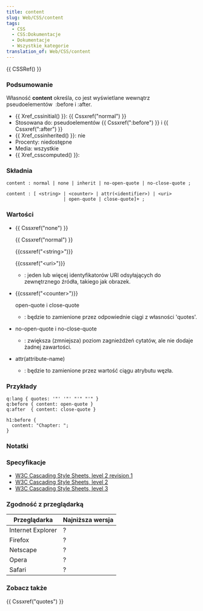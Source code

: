 ```yaml
---
title: content
slug: Web/CSS/content
tags:
  - CSS
  - CSS:Dokumentacje
  - Dokumentacje
  - Wszystkie_kategorie
translation_of: Web/CSS/content
---
```

{{ CSSRef() }}

### Podsumowanie

Własność **content** określa, co jest wyświetlane wewnątrz pseudoelementów  :before i :after.

- {{ Xref_cssinitial() }}: {{ Cssxref("normal") }}
- Stosowana do: pseudoelementów {{ Cssxref(":before") }} i {{ Cssxref(":after") }}
- {{ Xref_cssinherited() }}: nie
- Procenty: niedostępne
- Media: wszystkie
- {{ Xref_csscomputed() }}:

### Składnia

    content : normal | none | inherit | no-open-quote | no-close-quote ;

<!---->

    content : [ <string> | <counter> | attr(<identifier>) | <uri>
                         | open-quote | close-quote]+ ;

### Wartości

- {{ Cssxref("none") }}

  {{ Cssxref("normal") }}

  {{cssxref("&lt;string&gt;")}}

  {{cssxref("&lt;uri&gt;")}}

  - : jeden lub więcej identyfikatorów URI odsyłających do zewnętrznego źródła, takiego jak obrazek.

- {{cssxref("&lt;counter&gt;")}}

  open-quote i close-quote

  - : będzie to zamienione przez odpowiednie ciągi z własności 'quotes'.

- no-open-quote i no-close-quote
  - : zwiększa (zmniejsza) poziom zagnieżdżeń cytatów, ale nie dodaje żadnej zawartości.
- attr(attribute-name)
  - : będzie to zamienione przez wartość ciągu atrybutu węzła.

### Przykłady

    q:lang { quotes: '"' '"' "'" "'" }
    q:before { content: open-quote }
    q:after  { content: close-quote }

<!---->

    h1:before {
      content: "Chapter: ";
    }

### Notatki

### Specyfikacje

- [W3C Cascading Style Sheets, level 2 revision 1](http://www.w3.org/TR/CSS21/generate.html#content)
- [W3C Cascading Style Sheets, level 2](http://www.w3.org/TR/REC-CSS2/generate.html#content)
- [W3C Cascading Style Sheets, level 3](http://www.w3.org/TR/css3-content/#inserting3)

### Zgodność z przeglądarką

| Przeglądarka      | Najniższa wersja |
| ----------------- | ---------------- |
| Internet Explorer | ?                |
| Firefox           | ?                |
| Netscape          | ?                |
| Opera             | ?                |
| Safari            | ?                |

### Zobacz także

{{ Cssxref("quotes") }}
